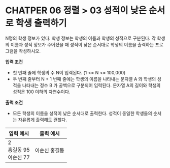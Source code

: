 # CHATPER 06 정렬 > 03 성적이 낮은 순서로 학생 출력하기 

N명의 학생 정보가 있다. 학생 정보는 학생의 이름과 학생의 성적으로 구분된다. 각 학생의 이름과 성적 정보가 주어졌을 때 성적이 낮은 순서대로 학생의 이름을 출력하는 프로그램을 작성하시오. 

**입력 조건**<br>
- 첫 번째 줄에 학생의 수 N이 입력된다. (1 <= N <= 100,000)
- 두 번째 줄부터 N + 1 번째 줄에는 학생의 이름을 나타내는 문자열 A 와 학생의 성적을 나타내는 정수 B 가 공백으로 구분되어 입력된다. 문자열 A의 길이와 학생의 성적은 100 이하의 자연수이다. 

**출력 조건**<br>
- 모든 학생의 이름을 성적이 낮은 순서대로 출력한다. 성적이 동일한 학생들의 순서는 자유롭게 출력해도 괜찮다. 

|입력 예시|출력 예시|
|---|---|
|2<br>홍길동 95<br>이순신 77|이순신 홍길동|

